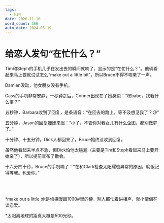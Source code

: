 ```yaml
---
tags:
  - FIN
date: 2020-11-10
word_count: 366
auto_date: 2024-05-19
---
```


# 给恋人发句“在忙什么？”

Tim和Steph的手机几乎在发出去的瞬间就响了，显示的是“在忙什么？”。他俩看起来马上要就试试怎么“make out a little bit”，所以Bruce不得不咳嗽了一声。

Damian没动，他女朋友没有手机。

Cass的手机非常安静，一秒钟之后，Conner出现在了她身边：“嘿babe。找我什么事？”

五秒钟，Barbara收到了回复，是条语音：“在回去的路上，等不及想见我了？😘”

五分钟，Jason的回复姗姗来迟：“小子，不管你对我女儿有什么企图，都别做梦了。”

十分钟、十五分钟，Dick人都回来了，Bruce始终没收到回复。

虽然他看起来半点不急，但Dick怕他太尴尬（主要是Tim和Steph看起来马上要开始亲了），所以提前宣布了散会。

十六分四十秒，Bruce的手机响了：“在和Clark检查太阳耀斑异常的原因，晚饭记得等我。也爱你。”

<br>

<br>
<br>
*make out a little bit是侦探漫画1000#里的梗，别人都忙着讲相声，就小情侣在谈恋爱。

*太阳离地球的距离大概是500光秒。

